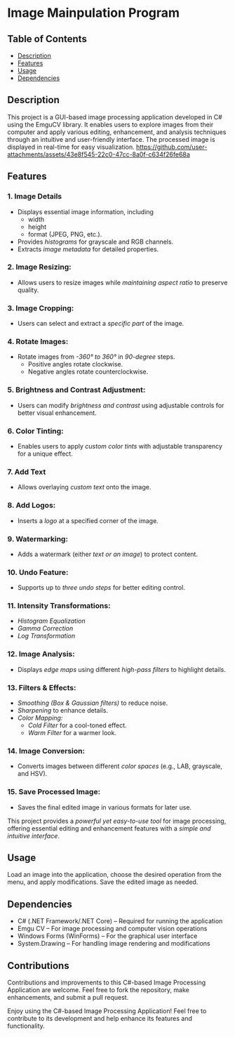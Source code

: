 # Image Mainpulation Program 

## Table of Contents
- [Description](#Description)
- [Features](#Features)
- [Usage](#Usage)
- [Dependencies](#Dependencies)

## Description
This project is a GUI-based image processing application developed in C# using the EmguCV library. It enables users to explore images from their computer and apply various editing, enhancement, and analysis techniques through an intuitive and user-friendly interface. The processed image is displayed in real-time for easy visualization. 
https://github.com/user-attachments/assets/43e8f545-22c0-47cc-8a0f-c634f26fe68a


## Features

 ### 1. Image Details
   - Displays essential image information, including
      - width
      - height
      - format (JPEG, PNG, etc.).  
   - Provides *histograms* for grayscale and RGB channels.  
   - Extracts *image metadata* for detailed properties.
     
 ### 2. Image Resizing:
   - Allows users to resize images while *maintaining aspect ratio* to preserve quality.  

 ### 3. Image Cropping:
   - Users can select and extract a *specific part* of the image.
     
 ### 4. Rotate Images:
   - Rotate images from *-360° to 360°* in *90-degree* steps.
     - Positive angles rotate clockwise.
     - Negative angles rotate counterclockwise.

 ### 5. Brightness and Contrast Adjustment:
   - Users can modify *brightness and contrast* using adjustable controls for better visual enhancement.  

 ### 6. Color Tinting:
   - Enables users to apply *custom color tints* with adjustable transparency for a unique effect.  

### 7. Add Text
   - Allows overlaying *custom text* onto the image.  

### 8. Add Logos:
   - Inserts a *logo* at a specified corner of the image.  

### 9. Watermarking:
   - Adds a watermark (either *text or an image*) to protect content.  

### 10. Undo Feature:
   - Supports up to *three undo steps* for better editing control.

### 11. Intensity Transformations:
   - *Histogram Equalization* 
   - *Gamma Correction*  
   - *Log Transformation*  

### 12. Image Analysis:
   - Displays *edge maps* using different *high-pass filters* to highlight details.  

### 13. Filters & Effects:
   - *Smoothing (Box & Gaussian filters)* to reduce noise.  
   - *Sharpening* to enhance details.  
   - *Color Mapping:*
      - *Cold Filter* for a cool-toned effect.
      - *Warm Filter* for a warmer look.

### 14. Image Conversion:
   - Converts images between different *color spaces* (e.g., LAB, grayscale, and HSV).

### 15. Save Processed Image:
   - Saves the final edited image in various formats for later use.

This project provides a *powerful yet easy-to-use tool* for image processing, offering essential editing and enhancement features with a *simple and intuitive interface*.

 ## Usage
 
  Load an image into the application, choose the desired operation from the menu, and apply modifications. Save the edited image as needed.


## Dependencies

   -  C# (.NET Framework/.NET Core) – Required for running the application
   -  Emgu CV – For image processing and computer vision operations
   -  Windows Forms (WinForms) – For the graphical user interface
   -  System.Drawing – For handling image rendering and modifications

 ## Contributions
 
  Contributions and improvements to this C#-based Image Processing Application are welcome. Feel free to fork the repository, make enhancements, and submit a pull request.


 
  Enjoy using the C#-based Image Processing Application! Feel free to contribute to its development and help enhance its features and functionality.
 
